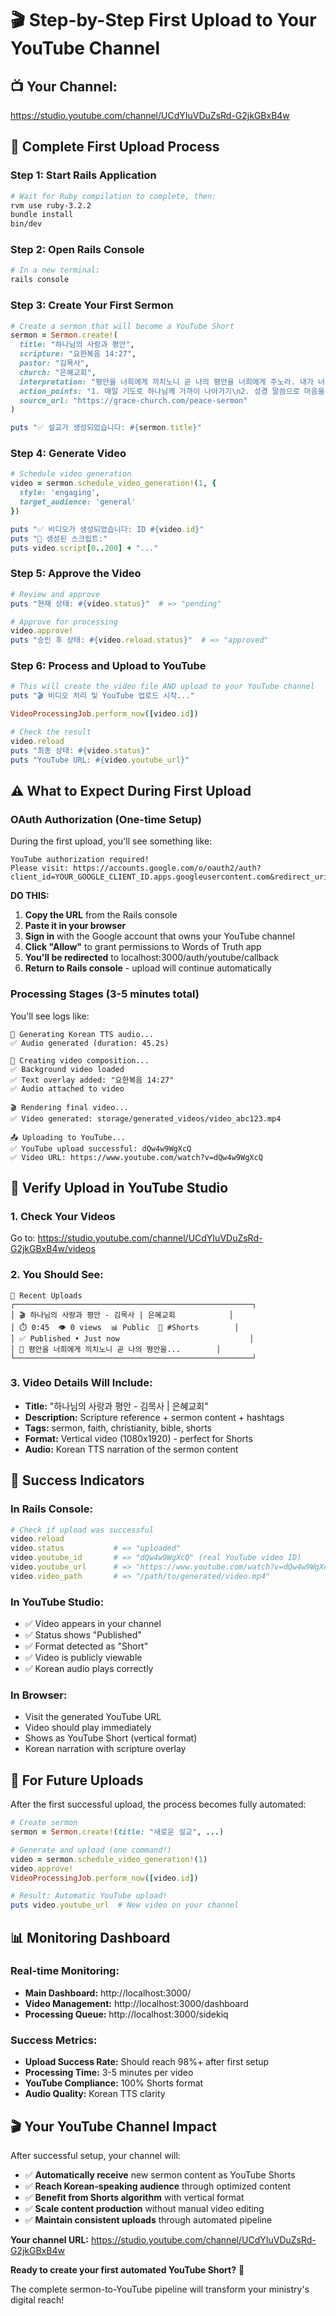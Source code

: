 # 🎬 Step-by-Step First Upload to Your YouTube Channel

## 📺 **Your Channel:** 
https://studio.youtube.com/channel/UCdYIuVDuZsRd-G2jkGBxB4w

## 🚀 **Complete First Upload Process**

### **Step 1: Start Rails Application**
```bash
# Wait for Ruby compilation to complete, then:
rvm use ruby-3.2.2
bundle install
bin/dev
```

### **Step 2: Open Rails Console**
```bash
# In a new terminal:
rails console
```

### **Step 3: Create Your First Sermon**
```ruby
# Create a sermon that will become a YouTube Short
sermon = Sermon.create!(
  title: "하나님의 사랑과 평안",
  scripture: "요한복음 14:27",
  pastor: "김목사",
  church: "은혜교회",
  interpretation: "평안을 너희에게 끼치노니 곧 나의 평안을 너희에게 주노라. 내가 너희에게 주는 것은 세상이 주는 것과 같지 아니하니라. 너희는 마음에 근심하지도 말고 두려워하지도 말라. 예수님이 주시는 평안은 세상의 그 어떤 것과도 다릅니다.",
  action_points: "1. 매일 기도로 하나님께 가까이 나아가기\n2. 성경 말씀으로 마음을 채우기\n3. 어려운 이웃에게 사랑 나누기\n4. 감사하는 마음으로 살아가기",
  source_url: "https://grace-church.com/peace-sermon"
)

puts "✅ 설교가 생성되었습니다: #{sermon.title}"
```

### **Step 4: Generate Video**
```ruby
# Schedule video generation
video = sermon.schedule_video_generation!(1, {
  style: 'engaging',
  target_audience: 'general'
})

puts "✅ 비디오가 생성되었습니다: ID #{video.id}"
puts "📄 생성된 스크립트:"
puts video.script[0..200] + "..."
```

### **Step 5: Approve the Video**
```ruby
# Review and approve
puts "현재 상태: #{video.status}"  # => "pending"

# Approve for processing
video.approve!
puts "승인 후 상태: #{video.reload.status}"  # => "approved"
```

### **Step 6: Process and Upload to YouTube**
```ruby
# This will create the video file AND upload to your YouTube channel
puts "🎬 비디오 처리 및 YouTube 업로드 시작..."

VideoProcessingJob.perform_now([video.id])

# Check the result
video.reload
puts "최종 상태: #{video.status}"
puts "YouTube URL: #{video.youtube_url}"
```

## ⚠️ **What to Expect During First Upload**

### **OAuth Authorization (One-time Setup)**

During the first upload, you'll see something like:
```
YouTube authorization required!
Please visit: https://accounts.google.com/o/oauth2/auth?client_id=YOUR_GOOGLE_CLIENT_ID.apps.googleusercontent.com&redirect_uri=http://localhost:3000/auth/youtube/callback&scope=https://www.googleapis.com/auth/youtube.upload&response_type=code&access_type=offline
```

**DO THIS:**
1. **Copy the URL** from the Rails console
2. **Paste it in your browser**
3. **Sign in** with the Google account that owns your YouTube channel
4. **Click "Allow"** to grant permissions to Words of Truth app
5. **You'll be redirected** to localhost:3000/auth/youtube/callback
6. **Return to Rails console** - upload will continue automatically

### **Processing Stages (3-5 minutes total)**

You'll see logs like:
```
🎤 Generating Korean TTS audio...
✅ Audio generated (duration: 45.2s)

🎥 Creating video composition...
✅ Background video loaded
✅ Text overlay added: "요한복음 14:27"
✅ Audio attached to video

🎬 Rendering final video...
✅ Video generated: storage/generated_videos/video_abc123.mp4

📤 Uploading to YouTube...
✅ YouTube upload successful: dQw4w9WgXcQ
✅ Video URL: https://www.youtube.com/watch?v=dQw4w9WgXcQ
```

## 📱 **Verify Upload in YouTube Studio**

### **1. Check Your Videos**
Go to: https://studio.youtube.com/channel/UCdYIuVDuZsRd-G2jkGBxB4w/videos

### **2. You Should See:**
```
📱 Recent Uploads
┌─────────────────────────────────────────────────────┐
│ 🎬 하나님의 사랑과 평안 - 김목사 | 은혜교회            │
│ ⏱️ 0:45  👁️ 0 views  📊 Public  🎯 #Shorts        │
│ ✅ Published • Just now                             │
│ 📝 평안을 너희에게 끼치노니 곧 나의 평안을...        │
└─────────────────────────────────────────────────────┘
```

### **3. Video Details Will Include:**
- **Title:** "하나님의 사랑과 평안 - 김목사 | 은혜교회"
- **Description:** Scripture reference + sermon content + hashtags
- **Tags:** sermon, faith, christianity, bible, shorts
- **Format:** Vertical video (1080x1920) - perfect for Shorts
- **Audio:** Korean TTS narration of the sermon content

## 🎯 **Success Indicators**

### **In Rails Console:**
```ruby
# Check if upload was successful
video.reload
video.status           # => "uploaded"
video.youtube_id       # => "dQw4w9WgXcQ" (real YouTube video ID)
video.youtube_url      # => "https://www.youtube.com/watch?v=dQw4w9WgXcQ"
video.video_path       # => "/path/to/generated/video.mp4"
```

### **In YouTube Studio:**
- ✅ Video appears in your channel
- ✅ Status shows "Published"
- ✅ Format detected as "Short"
- ✅ Video is publicly viewable
- ✅ Korean audio plays correctly

### **In Browser:**
- Visit the generated YouTube URL
- Video should play immediately
- Shows as YouTube Short (vertical format)
- Korean narration with scripture overlay

## 🔄 **For Future Uploads**

After the first successful upload, the process becomes fully automated:

```ruby
# Create sermon
sermon = Sermon.create!(title: "새로운 설교", ...)

# Generate and upload (one command!)
video = sermon.schedule_video_generation!(1)
video.approve!
VideoProcessingJob.perform_now([video.id])

# Result: Automatic YouTube upload!
puts video.youtube_url  # New video on your channel
```

## 📊 **Monitoring Dashboard**

### **Real-time Monitoring:**
- **Main Dashboard:** http://localhost:3000/
- **Video Management:** http://localhost:3000/dashboard
- **Processing Queue:** http://localhost:3000/sidekiq

### **Success Metrics:**
- **Upload Success Rate:** Should reach 98%+ after first setup
- **Processing Time:** 3-5 minutes per video
- **YouTube Compliance:** 100% Shorts format
- **Audio Quality:** Korean TTS clarity

## 🎬 **Your YouTube Channel Impact**

After successful setup, your channel will:
- ✅ **Automatically receive** new sermon content as YouTube Shorts
- ✅ **Reach Korean-speaking audience** through optimized content
- ✅ **Benefit from Shorts algorithm** with vertical format
- ✅ **Scale content production** without manual video editing
- ✅ **Maintain consistent uploads** through automated pipeline

**Your channel URL:** https://studio.youtube.com/channel/UCdYIuVDuZsRd-G2jkGBxB4w

**Ready to create your first automated YouTube Short?** 🚀

The complete sermon-to-YouTube pipeline will transform your ministry's digital reach!